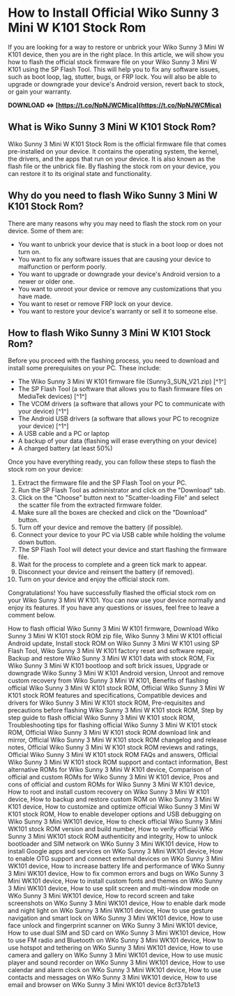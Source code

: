 # How to Install Official Wiko Sunny 3 Mini W K101 Stock Rom
 
If you are looking for a way to restore or unbrick your Wiko Sunny 3 Mini W K101 device, then you are in the right place. In this article, we will show you how to flash the official stock firmware file on your Wiko Sunny 3 Mini W K101 using the SP Flash Tool. This will help you to fix any software issues, such as boot loop, lag, stutter, bugs, or FRP lock. You will also be able to upgrade or downgrade your device's Android version, revert back to stock, or gain your warranty.
 
**DOWNLOAD ⇔ [https://t.co/NpNJWCMica](https://t.co/NpNJWCMica)**


 
## What is Wiko Sunny 3 Mini W K101 Stock Rom?
 
Wiko Sunny 3 Mini W K101 Stock Rom is the official firmware file that comes pre-installed on your device. It contains the operating system, the kernel, the drivers, and the apps that run on your device. It is also known as the flash file or the unbrick file. By flashing the stock rom on your device, you can restore it to its original state and functionality.
 
## Why do you need to flash Wiko Sunny 3 Mini W K101 Stock Rom?
 
There are many reasons why you may need to flash the stock rom on your device. Some of them are:
 
- You want to unbrick your device that is stuck in a boot loop or does not turn on.
- You want to fix any software issues that are causing your device to malfunction or perform poorly.
- You want to upgrade or downgrade your device's Android version to a newer or older one.
- You want to unroot your device or remove any customizations that you have made.
- You want to reset or remove FRP lock on your device.
- You want to restore your device's warranty or sell it to someone else.

## How to flash Wiko Sunny 3 Mini W K101 Stock Rom?
 
Before you proceed with the flashing process, you need to download and install some prerequisites on your PC. These include:

- The Wiko Sunny 3 Mini W K101 firmware file (Sunny3\_SUN\_V21.zip) [^1^]
- The SP Flash Tool (a software that allows you to flash firmware files on MediaTek devices) [^1^]
- The VCOM drivers (a software that allows your PC to communicate with your device) [^1^]
- The Android USB drivers (a software that allows your PC to recognize your device) [^1^]
- A USB cable and a PC or laptop
- A backup of your data (flashing will erase everything on your device)
- A charged battery (at least 50%)

Once you have everything ready, you can follow these steps to flash the stock rom on your device:

1. Extract the firmware file and the SP Flash Tool on your PC.
2. Run the SP Flash Tool as administrator and click on the "Download" tab.
3. Click on the "Choose" button next to "Scatter-loading File" and select the scatter file from the extracted firmware folder.
4. Make sure all the boxes are checked and click on the "Download" button.
5. Turn off your device and remove the battery (if possible).
6. Connect your device to your PC via USB cable while holding the volume down button.
7. The SP Flash Tool will detect your device and start flashing the firmware file.
8. Wait for the process to complete and a green tick mark to appear.
9. Disconnect your device and reinsert the battery (if removed).
10. Turn on your device and enjoy the official stock rom.

Congratulations! You have successfully flashed the official stock rom on your Wiko Sunny 3 Mini W K101. You can now use your device normally and enjoy its features. If you have any questions or issues, feel free to leave a comment below.
 
How to flash official Wiko Sunny 3 Mini W K101 firmware,  Download Wiko Sunny 3 Mini W K101 stock ROM zip file,  Wiko Sunny 3 Mini W K101 official Android update,  Install stock ROM on Wiko Sunny 3 Mini W K101 using SP Flash Tool,  Wiko Sunny 3 Mini W K101 factory reset and software repair,  Backup and restore Wiko Sunny 3 Mini W K101 data with stock ROM,  Fix Wiko Sunny 3 Mini W K101 bootloop and soft brick issues,  Upgrade or downgrade Wiko Sunny 3 Mini W K101 Android version,  Unroot and remove custom recovery from Wiko Sunny 3 Mini W K101,  Benefits of flashing official Wiko Sunny 3 Mini W K101 stock ROM,  Official Wiko Sunny 3 Mini W K101 stock ROM features and specifications,  Compatible devices and drivers for Wiko Sunny 3 Mini W K101 stock ROM,  Pre-requisites and precautions before flashing Wiko Sunny 3 Mini W K101 stock ROM,  Step by step guide to flash official Wiko Sunny 3 Mini W K101 stock ROM,  Troubleshooting tips for flashing official Wiko Sunny 3 Mini W K101 stock ROM,  Official Wiko Sunny 3 Mini W K101 stock ROM download link and mirror,  Official Wiko Sunny 3 Mini W K101 stock ROM changelog and release notes,  Official Wiko Sunny 3 Mini W K101 stock ROM reviews and ratings,  Official Wiko Sunny 3 Mini W K101 stock ROM FAQs and answers,  Official Wiko Sunny 3 Mini W K101 stock ROM support and contact information,  Best alternative ROMs for Wiko Sunny 3 Mini W K101 device,  Comparison of official and custom ROMs for Wiko Sunny 3 Mini W K101 device,  Pros and cons of official and custom ROMs for Wiko Sunny 3 Mini W K101 device,  How to root and install custom recovery on Wiko Sunny 3 Mini W K101 device,  How to backup and restore custom ROM on Wiko Sunny 3 Mini W K101 device,  How to customize and optimize official Wiko Sunny 3 Mini W K101 stock ROM,  How to enable developer options and USB debugging on Wiko Sunny 3 Mini WK101 device,  How to check official Wiko Sunny 3 Mini WK101 stock ROM version and build number,  How to verify official WKo Sunny 3 Mini WK101 stock ROM authenticity and integrity,  How to unlock bootloader and SIM network on WKo Sunny 3 Mini WK101 device,  How to install Google apps and services on WKo Sunny 3 Mini WK101 device,  How to enable OTG support and connect external devices on WKo Sunny 3 Mini WK101 device,  How to increase battery life and performance of WKo Sunny 3 Mini WK101 device,  How to fix common errors and bugs on WKo Sunny 3 Mini WK101 device,  How to install custom fonts and themes on WKo Sunny 3 Mini WK101 device,  How to use split screen and multi-window mode on WKo Sunny 3 Mini WK101 device,  How to record screen and take screenshots on WKo Sunny 3 Mini WK101 device,  How to enable dark mode and night light on WKo Sunny 3 Mini WK101 device,  How to use gesture navigation and smart lock on WKo Sunny 3 Mini WK101 device,  How to use face unlock and fingerprint scanner on WKo Sunny 3 Mini WK101 device,  How to use dual SIM and SD card on WKo Sunny 3 Mini WK101 device,  How to use FM radio and Bluetooth on WKo Sunny 3 Mini WK101 device,  How to use hotspot and tethering on WKo Sunny 3 Mini WK101 device,  How to use camera and gallery on WKo Sunny 3 Mini WK101 device,  How to use music player and sound recorder on WKo Sunny 3 Mini WK101 device,  How to use calendar and alarm clock on WKo Sunny 3 Mini WK101 device,  How to use contacts and messages on WKo Sunny 3 Mini WK101 device,  How to use email and browser on WKo Sunny 3 Mini WK101 device
 8cf37b1e13
 

